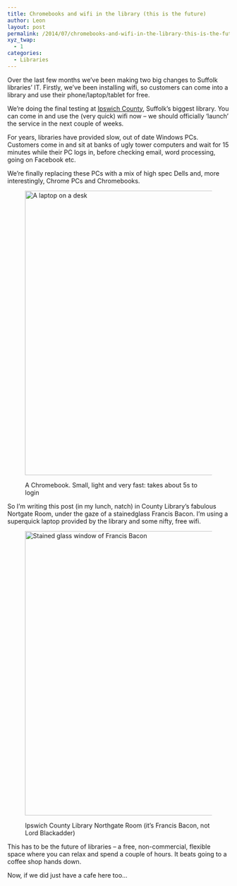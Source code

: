 ```yaml
---
title: Chromebooks and wifi in the library (this is the future)
author: Leon
layout: post
permalink: /2014/07/chromebooks-and-wifi-in-the-library-this-is-the-future/
xyz_twap:
  - 1
categories:
  - Libraries
---
```

Over the last few months we’ve been making two big changes to Suffolk libraries&#8217; IT. Firstly, we’ve been installing wifi, so customers can come into a library and use their phone/laptop/tablet for free.

We’re doing the final testing at [Ipswich County][1], Suffolk’s biggest library. You can come in and use the (very quick) wifi now – we should officially ‘launch’ the service in the next couple of weeks.

For years, libraries have provided slow, out of date Windows PCs. Customers come in and sit at banks of ugly tower computers and wait for 15 minutes while their PC logs in, before checking email, word processing, going on Facebook etc.

We’re finally replacing these PCs with a mix of high spec Dells and, more interestingly, Chrome PCs and Chromebooks.<figure class="figure aligncenter">

<img class="full-bleed" src="http://leonpaternoster.com/wp-content/uploads/2014/07/chromebook.jpg" alt="A laptop on a desk" width="860" height="645" /><figcaption class="secondary">A Chromebook. Small, light and very fast: takes about 5s to login</figcaption></figure> 
So I’m writing this post (in my lunch, natch) in County Library’s fabulous Nortgate Room, under the gaze of a stainedglass Francis Bacon. I’m using a superquick laptop provided by the library and some nifty, free wifi.<figure class="figure aligncenter">

<img class="full-bleed" src="http://leonpaternoster.com/wp-content/uploads/2014/07/bacon.jpg" alt="Stained glass window of Francis Bacon" width="860" height="645" /><figcaption class="secondary">Ipswich County Library Northgate Room (it&#8217;s Francis Bacon, not Lord Blackadder)</figcaption></figure> 
This has to be the future of libraries – a free, non-commercial, flexible space where you can relax and spend a couple of hours. It beats going to a coffee shop hands down.

Now, if we did just have a cafe here too…

 [1]: http://suffolklibraries.co.uk/branches/ipswich-county-library/